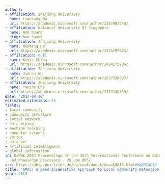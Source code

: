 ```yaml
---
authors:
- affiliation: Zhejiang University
  name: Lianhang Ma
  url: https://academic.microsoft.com/author/2157003340/
- affiliation: National University Of Singapore
  name: Hao Huang
  slug: hao_huang
- affiliation: Zhejiang University
  name: Qinming He
  url: https://academic.microsoft.com/author/2916797223/
- affiliation: null
  name: Kevin Chiew
  url: https://academic.microsoft.com/author/2894175784/
- affiliation: Zhejiang University
  name: Jianan Wu
  url: https://academic.microsoft.com/author/2637328597/
- affiliation: Zhejiang University
  name: Yanzhe Che
  url: https://academic.microsoft.com/author/2110130739/
date: '2013-08-26'
estimated_citations: 23
fields:
- local community
- community structure
- social network
- data mining
- machine learning
- computer science
- vertex
- data set
- artificial intelligence
- global information
in: DaWaK 2013 Proceedings of the 15th International Conference on Data Warehousing
  and Knowledge Discovery - Volume 8057
src: https://dblp.uni-trier.de/db/conf/dawak/dawak2013.html#MaHHCWC13
title: 'GMAC: A Seed-Insensitive Approach to Local Community Detection'
year: 2013
---
```

